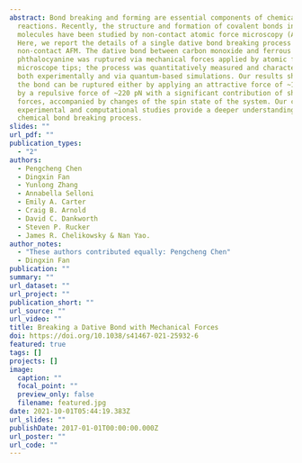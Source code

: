 ```yaml
---
abstract: Bond breaking and forming are essential components of chemical
  reactions. Recently, the structure and formation of covalent bonds in single
  molecules have been studied by non-contact atomic force microscopy (AFM).
  Here, we report the details of a single dative bond breaking process using
  non-contact AFM. The dative bond between carbon monoxide and ferrous
  phthalocyanine was ruptured via mechanical forces applied by atomic force
  microscope tips; the process was quantitatively measured and characterized
  both experimentally and via quantum-based simulations. Our results show that
  the bond can be ruptured either by applying an attractive force of ~150 pN or
  by a repulsive force of ~220 pN with a significant contribution of shear
  forces, accompanied by changes of the spin state of the system. Our combined
  experimental and computational studies provide a deeper understanding of the
  chemical bond breaking process.
slides: ""
url_pdf: ""
publication_types:
  - "2"
authors:
  - Pengcheng Chen
  - Dingxin Fan
  - Yunlong Zhang
  - Annabella Selloni
  - Emily A. Carter
  - Craig B. Arnold
  - David C. Dankworth
  - Steven P. Rucker
  - James R. Chelikowsky & Nan Yao.
author_notes:
  - "These authors contributed equally: Pengcheng Chen"
  - Dingxin Fan
publication: ""
summary: ""
url_dataset: ""
url_project: ""
publication_short: ""
url_source: ""
url_video: ""
title: Breaking a Dative Bond with Mechanical Forces
doi: https://doi.org/10.1038/s41467-021-25932-6
featured: true
tags: []
projects: []
image:
  caption: ""
  focal_point: ""
  preview_only: false
  filename: featured.jpg
date: 2021-10-01T05:44:19.383Z
url_slides: ""
publishDate: 2017-01-01T00:00:00.000Z
url_poster: ""
url_code: ""
---
```

